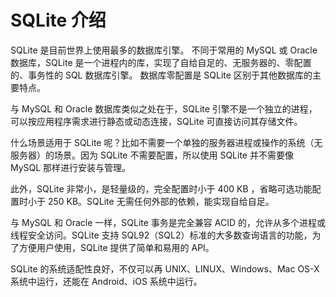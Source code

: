# SQLite 介绍

SQLite 是目前世界上使用最多的数据库引擎。 不同于常用的 MySQL 或 Oracle 数据库，SQLite 是一个进程内的库，实现了自给自足的、无服务器的、零配置的、事务性的 SQL 数据库引擎。 数据库零配置是 SQLite
区别于其他数据库的主要特点。

与 MySQL 和 Oracle 数据库类似之处在于，SQLite 引擎不是一个独立的进程，可以按应用程序需求进行静态或动态连接，SQLite 可直接访问其存储文件。

什么场景适用于 SQLite 呢？比如不需要一个单独的服务器进程或操作的系统（无服务器）的场景。因为 SQLite 不需要配置，所以使用 SQLite 并不需要像 MySQL 那样进行安装与管理。

此外，SQLite 非常小，是轻量级的，完全配置时小于 400 KB ，省略可选功能配置时小于 250 KB。SQLite 无需任何外部的依赖，能实现自给自足。

与 MySQL 和 Oracle 一样，SQLite 事务是完全兼容 ACID 的，允许从多个进程或线程安全访问。SQLite 支持 SQL92（SQL2）标准的大多数查询语言的功能，为了方便用户使用，SQLite 提供了简单和易用的
API。

SQLite 的系统适配性良好，不仅可以再 UNIX、LINUX、Windows、Mac OS-X 系统中运行，还能在 Android、iOS 系统中运行。